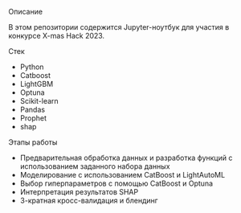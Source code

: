 Описание

В этом репозитории содержится Jupyter-ноутбук для участия в конкурсе X-mas Hack 2023. 

Стек 

* Python
* Catboost
* LightGBM
* Optuna
* Scikit-learn
* Pandas
* Prophet
* shap



Этапы работы

* Предварительная обработка данных и разработка функций с использованием заданного набора данных
* Моделирование с использованием CatBoost и LightAutoML
* Выбор гиперпараметров с помощью CatBoost и Optuna
* Интерпретация результатов SHAP
* 3-кратная кросс-валидация и блендинг

